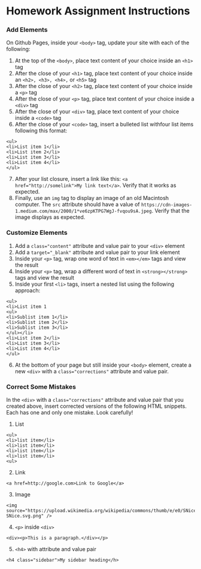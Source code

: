 # Homework Assignment Instructions

### Add Elements

On Github Pages, inside your ```<body>``` tag, update your site with each of the following:

1. At the top of the ```<body>```, place text content of your choice inside an ```<h1>``` tag
2. After the close of your ```<h1>``` tag, place text content of your choice inside an ```<h2>, <h3>, <h4>,``` or ```<h5>``` tag
3. After the close of your ```<h2>``` tag, place text content of your choice inside a ```<p>``` tag
4. After the close of your ```<p>``` tag, place text content of your choice inside a ```<div>``` tag
5. After the close of your ```<div>``` tag, place text content of your choice inside a ```<code>``` tag
6. After the close of your ```<code>``` tag, insert a bulleted list withfour list items following this format:

```
<ul>
<li>List item 1</li>
<li>List item 2</li>
<li>List item 3</li>
<li>List item 4</li>
</ul>
```
7. After your list closure, insert a link like this: ```<a href="http://somelink">My link text</a>```. Verify that it works as expected.
8. Finally, use an ```img``` tag to display an image of an old Macintosh computer. The ```src``` attribute should have a value of ```https://cdn-images-1.medium.com/max/2000/1*ve6zpKTPG7WgJ-fvqou9sA.jpeg```. Verify that the image displays as expected.

### Customize Elements 

1. Add a ```class="content"``` attribute and value pair to your ```<div>``` element
2. Add a ```target="_blank"``` attribute and value pair to your link element
3. Inside your ```<p>``` tag, wrap one word of text in ```<em></em>``` tags and view the result
4. Inside your ```<p>``` tag, wrap a different word of text in ```<strong></strong>``` tags and view the result
5. Inside your first ```<li>``` tags, insert a nested list using the following approach: 

```
<ul>
<li>List item 1
<ul>
<li>Sublist item 1</li>
<li>Sublist item 2</li>
<li>Sublist item 3</li>
</ul></li>
<li>List item 2</li>
<li>List item 3</li>
<li>List item 4</li>
</ul>
```
6. At the bottom of your page but still inside your ```<body>``` element, create a new ```<div>``` with a ```class="corrections"``` attribute and value pair.


### Correct Some Mistakes

In the ```<div>``` with a ```class="corrections"``` attribute and value pair that you created above, insert corrected versions of the following HTML snippets. Each has one and only one mistake. Look carefully!

1. List
```
<ul>
<li>list item</li>
<li>list item</li>
<li>list item</li>
<li>list item</li>
<ul>
```
2. Link
```
<a href=http://google.com>Link to Google</a>
```
3. Image
```
<img source="https://upload.wikimedia.org/wikipedia/commons/thumb/e/e0/SNice.svg/440px-SNice.svg.png" />
```
4. ```<p>``` inside ```<div>```
```
<div><p>This is a paragraph.</div></p>
```
5. ```<h4>``` with attribute and value pair
```
<h4 class="sidebar">My sidebar heading</h>
```


